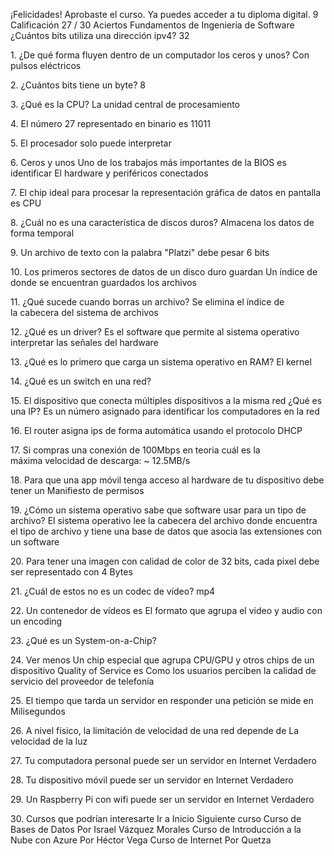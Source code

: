 ¡Felicidades!
Aprobaste el curso. Ya puedes acceder a tu diploma digital.
9
Calificación
27 / 30
Aciertos
Fundamentos de Ingeniería de Software
¿Cuántos bits utiliza una dirección ipv4?
32

1\.
¿De qué forma fluyen dentro de un computador los ceros y unos?
Con pulsos eléctricos

2\.
¿Cuántos bits tiene un byte?
8

3\.
¿Qué es la CPU?
La unidad central de procesamiento

4\.
El número 27 representado en binario es
11011

5\.
El procesador solo puede interpretar

6\.
Ceros y unos
Uno de los trabajos más importantes de la BIOS es identificar
El hardware y periféricos conectados

7\.
El chip ideal para procesar la representación gráfica de datos en pantalla es
CPU

8\.
¿Cuál no es una característica de discos duros?
Almacena los datos de forma temporal

9\.
Un archivo de texto con la palabra "Platzi" debe pesar
6 bits

10\.
Los primeros sectores de datos de un disco duro guardan
Un índice de donde se encuentran guardados los archivos

11\.
¿Qué sucede cuando borras un archivo?
Se elimina el índice de la cabecera del sistema de archivos

12\.
¿Qué es un driver?
Es el software que permite al sistema operativo interpretar las señales del
hardware

13\.
¿Qué es lo primero que carga un sistema operativo en RAM?
El kernel

14\.
¿Qué es un switch en una red?

15\.
El dispositivo que conecta múltiples dispositivos a la misma red
¿Qué es una IP?
Es un número asignado para identificar los computadores en la red

16\.
El router asigna ips de forma automática usando el protocolo
DHCP 

17\.
Si compras una conexión de 100Mbps en teoria cuál es la máxima velocidad de descarga:
\~
12\.5MB/s

18\.
Para que una app móvil tenga acceso al hardware de tu dispositivo debe tener un
Manifiesto de permisos

19\.
¿Cómo un sistema operativo sabe que software usar para un tipo de archivo?
El sistema operativo lee la cabecera del archivo donde encuentra el tipo de archivo
y tiene una base de datos que asocia las extensiones con un software

20\.
Para tener una imagen con calidad de color de 32 bits, cada pixel debe ser representado con
4 Bytes

21\.
¿Cuál de estos no es un codec de vídeo?
mp4

22\.
Un contenedor de vídeos es
El formato que agrupa el video y audio con un encoding

23\.
¿Qué es un System\-on\-a\-Chip?

24\.
Ver menos
Un chip especial que agrupa CPU/GPU y otros chips de un dispositivo
Quality of Service es
Como los usuarios perciben la calidad de servicio del proveedor de telefonía

25\.
El tiempo que tarda un servidor en responder una petición se mide en
Milisegundos

26\.
A nivel físico, la limitación de velocidad de una red depende de
La velocidad de la luz

27\.
Tu computadora personal puede ser un servidor en Internet
Verdadero

28\.
Tu dispositivo móvil puede ser un servidor en Internet
Verdadero

29\.
Un Raspberry Pi con wifi puede ser un servidor en Internet
Verdadero

30\.
Cursos que podrían interesarte
Ir a Inicio
Siguiente curso
Curso de Bases de Datos
Por Israel Vázquez Morales
Curso de Introducción a la Nube
con Azure
Por Héctor Vega
Curso de 
Internet
Por Quetza
